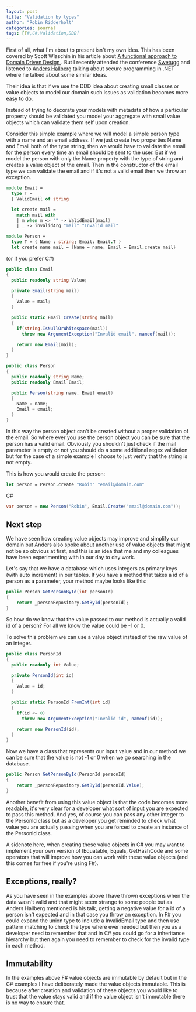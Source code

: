 ```yaml
---
layout: post
title: "Validation by types"
author: "Robin Ridderholt"
categories: journal
tags: [F#,C#,Validation,DDD]
---
```


First of all, what I'm about to present isn't my own idea. This has been covered by Scott Wlaschin in his article about [A functional approach to Domain Driven Design ](http://fsharpforfunandprofit.com/ddd/). But I recently attended the conference [Swetugg](http://www.swetugg.se) and listened to [Anders Hallberg](https://twitter.com/andhallberg) talking about secure programming in .NET where he talked about some similar ideas.

Their idea is that if we use the DDD idea about creating small classes or value objects to model our domain such issues as validation becomes more easy to do.

Instead of trying to decorate your models with metadata of how a particular property should be validated you model your aggregate with small value objects which can validate them self upon creation.

Consider this simple example where we will model a simple person type with a name and an email address. If we just create two properties Name and Email both of the type string, then we would have to validate the email for the person every time an email should be sent to the user. But if we model the person with only the Name property with the type of string and creates a value object of the email. Then in the constructor of the email type we can validate the email and if it's not a valid email then we throw an exception.

```fsharp
module Email =
  type T =
  | ValidEmail of string

  let create mail =
    match mail with
    | m when m <> "" -> ValidEmail(mail)
    | _ -> invalidArg "mail" "Invalid mail"

module Person =
  type T = { Name : string; Email: Email.T }
  let create name mail = {Name = name; Email = Email.create mail}
```

(or if you prefer C#)

```csharp
public class Email
{
  public readonly string Value;

  private Email(string mail)
  {
    Value = mail;
  }

  public static Email Create(string mail)
  {
    if(string.IsNullOrWhitespace(mail))
      throw new ArgumentException("Invalid email", nameof(mail));

    return new Email(mail);
  }
}

public class Person
{
  public readonly string Name;
  public readonly Email Email;

  public Person(string name, Email email)
  {
    Name = name;
    Email = email;
  }
}
```
In this way the person object can't be created without a proper validation of the email. So where ever you use the person object you can be sure that the person has a valid email. Obviously you shouldn't just check if the mail parameter is empty or not you should do a some additional regex validation but for the case of a simple example I choose to just verify that the string is not empty.

This is how you would create the person:

```fsharp
let person = Person.create "Robin" "email@domain.com"
```
C#
```csharp
var person = new Person("Robin", Email.Create("email@domain.com"));
```

## Next step
We have seen how creating value objects may improve and simplify our domain but Anders also spoke about another use of value objects that might not be so obvious at first, and this is an idea that me and my colleagues have been experimenting with in our day to day work.

Let's say that we have a database which uses integers as primary keys (with auto increment) in our tables. If you have a method that takes a id of a person as a parameter, your method maybe looks like this:

```csharp
public Person GetPersonById(int personId)
{
    return _personRepository.GetById(personId);
}
```
So how do we know that the value passed to our method is actually a valid id of a person? For all we know the value could be -1 or 0.

To solve this problem we can use a value object instead of the raw value of an integer.

```csharp
public class PersonId
{
  public readonly int Value;

  private PersonId(int id)
  {
    Value = id;
  }

  public static PersonId FromInt(int id)
  {
    if(id <= 0)
      throw new ArgumentException("Invalid id", nameof(id));

    return new PersonId(id);
  }
}
```

Now we have a class that represents our input value and in our method we can be sure that the value is not -1 or 0 when we go searching in the database.

```csharp
public Person GetPersonById(PersonId personId)
{
    return _personRepository.GetById(personId.Value);
}
```

Another benefit from using this value object is that the code becomes more readable, it's very clear for a developer what sort of input you are expected to pass this method. And yes, of course you can pass any other integer to the PersonId class but as a developer you get reminded to check what value you are actually passing when you are forced to create an instance of the PersonId class.

A sidenote here, when creating these value objects in C# you may want to implement your own version of IEquatable<T>, Equals, GetHashCode and some operators that will improve how you can work with these value objects (and this comes for free if you're using F#).

## Exceptions, really?
As you have seen in the examples above I have thrown exceptions when the data wasn't valid and that might seem strange to some people but as Anders Hallberg mentioned is his talk, getting a negative value for a id of a person isn't expected and in that case you throw an exception. In F# you could expand the union type to include a InvalidEmail type and then use pattern matching to check the type where ever needed but then you as a developer need to remember that and in C# you could go for a inheritance hierarchy but then again you need to remember to check for the invalid type in each method.

## Immutability
In the examples above F# value objects are immutable by default but in the C# examples I have deliberately made the value objects immutable. This is because after creation and validation of these objects you would like to trust that the value stays valid and if the value object isn't immutable there is no way to ensure that.  




